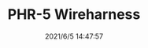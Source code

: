 ﻿---
layout: post 
title: PHR-5 Wireharness
tags: PH S20
categories: wire-harness
overview: 
part_number: 0554-1
thumb_img: 
small_img: static/202106/554-20210605.jpg
date: 2021/6/5 14:47:57
---



